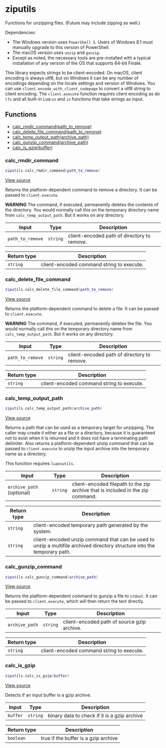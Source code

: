 # ziputils

Functions for unzipping files. (Future may include zipping as well.)

Dependencies:

- The Windows version uses `PowerShell 5`. Users of Windows 8.1 must manually upgrade
to this version of PowerShell.
- The macOS version uses `unzip` and `gunzip`.
- Except as noted, the necessary tools are pre-installed with a typical installation of any version
of the OS that supports 64-bit Finale.

Thie library expects strings to be client-encoded.  On macOS, client encoding is always utf8,
but on Windows it can be any number of encodings depending on the locale settings and version of Windows.
You can use `client.encode_with_client_codepage` to convert a utf8 string to client encoding.
The `client.execute` function requires client encoding as do `lfs` and all built-in
Lua `os` and `io` functions that take strings as input.

## Functions

- [calc_rmdir_command(path_to_remove)](#calc_rmdir_command)
- [calc_delete_file_command(path_to_remove)](#calc_delete_file_command)
- [calc_temp_output_path(archive_path)](#calc_temp_output_path)
- [calc_gunzip_command(archive_path)](#calc_gunzip_command)
- [calc_is_gzip(buffer)](#calc_is_gzip)

### calc_rmdir_command

```lua
ziputils.calc_rmdir_command(path_to_remove)
```

[View source](https://github.com/finale-lua/lua-scripts/tree/refs/heads/master/src/library/ziputils.lua#L37)

Returns the platform-dependent command to remove a directory. It can be passed
to `client.execute`.

**WARNING** The command, if executed, permanently deletes the contents of the directory.
You would normally call this on the temporary directory name from `calc_temp_output_path`.
But it works on any directory.

| Input | Type | Description |
| ----- | ---- | ----------- |
| `path_to_remove` | `string` | client-encoded path of directory to remove. |

| Return type | Description |
| ----------- | ----------- |
| `string` | client-encoded command string to execute. |

### calc_delete_file_command

```lua
ziputils.calc_delete_file_command(path_to_remove)
```

[View source](https://github.com/finale-lua/lua-scripts/tree/refs/heads/master/src/library/ziputils.lua#L54)

Returns the platform-dependent command to delete a file. It can be passed
to `client.execute`.

**WARNING** The command, if executed, permanently deletes the file.
You would normally call this on the temporary directory name from `calc_temp_output_path`.
But it works on any directory.

| Input | Type | Description |
| ----- | ---- | ----------- |
| `path_to_remove` | `string` | client-encoded path of directory to remove. |

| Return type | Description |
| ----------- | ----------- |
| `string` | client-encoded command string to execute. |

### calc_temp_output_path

```lua
ziputils.calc_temp_output_path(archive_path)
```

[View source](https://github.com/finale-lua/lua-scripts/tree/refs/heads/master/src/library/ziputils.lua#L72)

Returns a path that can be used as a temporary target for unzipping. The caller may create it
either as a file or a directory, because it is guaranteed not to exist when it is returned and it does
not have a terminating path delimiter. Also returns a platform-dependent unzip command that can be
passed to `client.execute` to unzip the input archive into the temporary name as a directory.

This function requires `luaosutils`.

| Input | Type | Description |
| ----- | ---- | ----------- |
| `archive_path` (optional) | `string` | client-encoded filepath to the zip archive that is included in the zip command. |

| Return type | Description |
| ----------- | ----------- |
| `string` | client-encoded temporary path generated by the system. |
| `string` | client-encoded unzip command that can be used to unzip a multifile archived directory structure into the temporary path. |

### calc_gunzip_command

```lua
ziputils.calc_gunzip_command(archive_path)
```

[View source](https://github.com/finale-lua/lua-scripts/tree/refs/heads/master/src/library/ziputils.lua#L106)

Returns the platform-dependent command to gunzip a file to `stdout`. It can be passed
to `client.execute`, which will then return the text directly.

| Input | Type | Description |
| ----- | ---- | ----------- |
| `archive_path` | `string` | client-encoded path of source gzip archive. |

| Return type | Description |
| ----------- | ----------- |
| `string` | client-encoded command string to execute. |

### calc_is_gzip

```lua
ziputils.calc_is_gzip(buffer)
```

[View source](https://github.com/finale-lua/lua-scripts/tree/refs/heads/master/src/library/ziputils.lua#L133)

Detects if an input buffer is a gzip archive.

| Input | Type | Description |
| ----- | ---- | ----------- |
| `buffer` | `string` | binary data to check if it is a gzip archive |

| Return type | Description |
| ----------- | ----------- |
| `boolean` | true if the buffer is a gzip archive |
